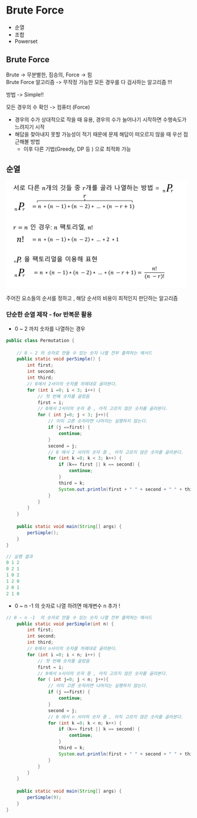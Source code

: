 # Brute Force
- 순열
- 조합
- Powerset


## Brute Force

Brute -> 무분별한, 짐승의, Force -> 힘   
Brute Force 알고리즘 -> 무작정 가능한 모든 경우를 다 검사하는 알고리즘 !!!

방법 -> Simple!!  

모든 경우의 수 확인 -> 컴퓨터 (Force)
-  경우의 수가 상대적으로 작을 때 유용, 경우의 수가 늘어나기 시작하면 수행속도가 느려지기 시작
- 해답을 찾아내지 못할 가능성이 적기 때문에 문제 해답이 떠오르지 않을 때 우선 접근해볼 방법
  - 이후 다른 기법(Greedy, DP 등 ) 으로 최적화 가능


## 순열

![순열](순열.PNG)
  
주어진 요소들의 순서를 정하고 , 해당 순서의 비용이 최적인지 판단하는 알고리즘   
  
### 단순한 순열 제작 - for 반복문 활용

- 0 ~ 2 까지 숫자를 나열하는 경우
```java
public class Permutation {

    // 0 ~ 2 의 숫자로 만들 수 있는 숫자 나열 전부 출력하는 메서드
    public static void perSimple() {
        int first;
        int second;
        int third;
        // 0에서 2사이의 숫자를 차례대로 골라본다.
        for (int i =0; i < 3; i++) {
            // 첫 번째 숫자를 골랐음
            first = i;
            // 0에서 2사이의 숫자 중 , 아직 고르지 않은 숫자를 골라본다.
            for ( int j=0; j < 3; j++){
                // 이미 고른 숫자라면 나머지는 실행하지 않는다.
                if (j ==first) {
                    continue;
                }
                second = j;
                // 0 에서 2 사이의 숫자 중 , 아직 고르지 않은 숫자를 골라본다.
                for (int k =0; k < 3; k++) {
                    if (k== first || k == second) {
                        continue;
                    }
                    third = k;
                    System.out.println(first + " " + second + " " + third);
                }
            }
        }
    }

    public static void main(String[] args) {
        perSimple();
    }
}

```
```java
// 실행 결과
0 1 2
0 2 1
1 0 2
1 2 0
2 0 1
2 1 0
```
 - 0 ~ n -1 의 숫자로 나열 하려면 매개변수 n 추가 !
```java
// 0 ~ n -1  의 숫자로 만들 수 있는 숫자 나열 전부 출력하는 메서드
    public static void perSimple(int n) {
        int first;
        int second;
        int third;
        // 0에서 n사이의 숫자를 차례대로 골라본다.
        for (int i =0; i < n; i++) {
            // 첫 번째 숫자를 골랐음
            first = i;
            // 0에서 n사이의 숫자 중 , 아직 고르지 않은 숫자를 골라본다.
            for ( int j=0; j < n; j++){
                // 이미 고른 숫자라면 나머지는 실행하지 않는다.
                if (j ==first) {
                    continue;
                }
                second = j;
                // 0 에서 n 사이의 숫자 중 , 아직 고르지 않은 숫자를 골라본다.
                for (int k =0; k < n; k++) {
                    if (k== first || k == second) {
                        continue;
                    }
                    third = k;
                    System.out.println(first + " " + second + " " + third);
                }
            }
        }
    }

    public static void main(String[] args) {
        perSimple(9);
    }
}

```